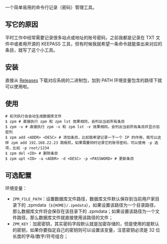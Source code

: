 一个简单易用的命令行记录（密码）管理工具。

## 写它的原因
平时工作中经常需要记录很多站点或地址的账号密码，之前我都是记录在 TXT 文件中或者用开源的 KEEPASS 工具，但有时候我就希望一条命令就能查出来对应的条目，就写了这个小工具。

## 安装
直接从 [Releases](https://github.com/zze326/zpm/releases) 下载对应系统的二进制包，加到 PATH 环境变量包含的路径下就可以使用啦。

## 使用

```shell
# 初次执行会自动生成数据库文件
$ zpm # 直接执行 zpm 和 zpm lst 效果相同，会列出当前所有条目
$ zpm -v # 直接执行 zpm -v 和 zpm lst -v 效果相同，会列出当前所有条目并显示加密列
$ zpm add <ADDR> <DESC> # 添加条目，比如我希望记录一下一个 IP 的作用，我可以这样 zpm add 192.168.22.23 跳板机，如果需要同时记录它的账号密码，可以使用 -p 选项，比如 -p root/1234
$ zpm del <ID> # 删除条目
$ zpm upt <ID> -a <ADDR> -d <DESC> -p <PASSWORD> # 更新条目 
```

## 可选配置
环境变量：
- `ZPM_FILE_PATH`：设置数据库文件路径，数据库文件默认保存到当前用户家目录下的 .zpmdata（`${HOME}/.zpmdata`），如果设置该路径为一个目录路径，那么数据库文件将会保存在该目录下的 .zpmdata；如果设置该路径为一个文件路径，那么数据库文件就直接使用该路径的文件；
- `ZPM_KEY`：加密密钥，其实密码字段默认就是加密存储的，但是使用的是默认的密钥，如果你要指定自己的密钥则可以设置该变量，注意密钥必须是 32 位长度的字母/数字/符号组合；